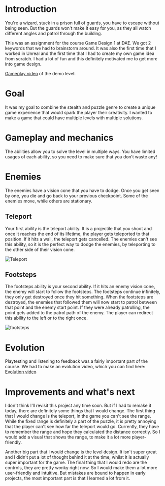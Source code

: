 # Introduction
You're a wizard, stuck in a prison full of guards, you have to escape without being seen. But the guards won't make it easy for you, as they all watch different angles and patrol through the building.

This was an assignment for the course Game Design 1 at DAE. We got 2 keywords that we had to brainstorm around. It was also the first time that I worked in Unreal and the first time that I had to create my own game idea from scratch. I had a lot of fun and this definitely motivated me to get more into game design. 

[Gameplay video](https://www.youtube.com/embed/7Ic58PV7AJ4?si=bqexPUTc56HjoNwd) of the demo level.

# Goal
It was my goal to combine the stealth and puzzle genre to create a unique game experience that would spark the player their creativity. I wanted to make a game that could have multiple levels with multiple solutions.

# Gameplay and mechanics
The abilities allow you to solve the level in multiple ways. You have limited usages of each ability, so you need to make sure that you don't waste any!
# Enemies
The enemies have a vision cone that you have to dodge. Once you get seen by one, you die and go back to your previous checkpoint. Some of the enemies move, while others are stationary.
## Teleport
Your first ability is the teleport ability. It is a projectile that you shoot and once it reaches the end of its lifetime, the player gets teleported to that position. If it hits a wall, the teleport gets cancelled. The enemies can't see this ability, so it is the perfect way to dodge the enemies, by teleporting to the other side of their vision cone. 

![Teleport](https://github.com/LarsSmet/Footsteps/assets/97398099/d6025493-2b69-44db-b70b-4b0b3e1f8fef)

## Footsteps
The footsteps ability is your second ability. If it hits an enemy vision cone, the enemy will start to follow the footsteps. The footsteps continue infinitely, they only get destroyed once they hit something. When the footsteps are destroyed, the enemies that followed them will now start to patrol between that point and the enemy start point. If they were already patrolling, the point gets added to the patrol path of the enemy. The player can redirect this ability to the left or to the right once. 


![footsteps](https://github.com/LarsSmet/Footsteps/assets/97398099/c3d4bbb0-78c7-458a-84fd-c517e948f7cb)

# Evolution
Playtesting and listening to feedback was a fairly important part of the course. We had to make an evolution video, which you can find here:
[Evolution video](https://www.youtube.com/embed/IpugHuEYoWE?si=XTMpmQf6EToPdGKD)
# Improvements and what's next
I don't think I'll revisit this project any time soon. But if I had to remake it today, there are definitely some things that I would change. The first thing that I would change is the teleport, in the game you can't see the range. While the fixed range is definitely a part of the puzzle, it is pretty annoying that the player can't see how far the teleport would go. Currently, they have to remember the range and hope they calculated the distance correctly. So I would add a visual that shows the range, to make it a lot more player-friendly.

Another big part that I would change is the level design. It isn't super great and I didn't put a lot of thought behind it at the time, whilst it is actually super important for the game. The final thing that I would redo are the controls, they are pretty wonky right now. So I would make them a lot more user-friendly and intuitive. But mistakes are bound to happen in early projects, the most important part is that I learned a lot from it.


